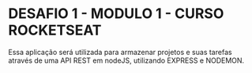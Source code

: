 # DESAFIO 1 - MODULO 1 - CURSO ROCKETSEAT

Essa aplicação será utilizada para armazenar projetos e suas tarefas através de uma API REST em nodeJS, utilizando EXPRESS e NODEMON.
